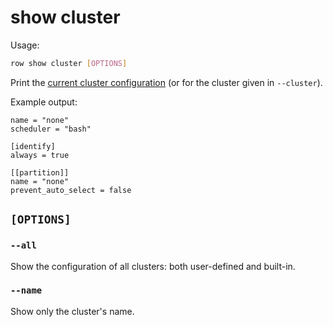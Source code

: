 # show cluster

Usage:
```bash
row show cluster [OPTIONS]
```

Print the [current cluster configuration](../../clusters/index.md) (or for the cluster
given in `--cluster`).

Example output:
```
name = "none"
scheduler = "bash"

[identify]
always = true

[[partition]]
name = "none"
prevent_auto_select = false
```

## `[OPTIONS]`

### `--all`

Show the configuration of all clusters: both user-defined and built-in.

### `--name`

Show only the cluster's name.
